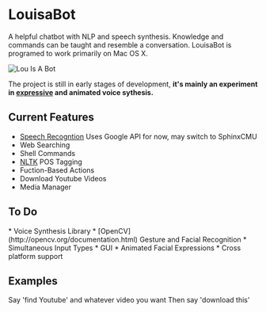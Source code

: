 # LouisaBot
A helpful chatbot with NLP and speech synthesis. Knowledge and commands can be taught and resemble a conversation.
LouisaBot is programed to work primarily on Mac OS X.

![Lou Is A Bot](http://s32.postimg.org/v0ui84qj9/louisa.png)

The project is still in early stages of development, <b>it's mainly an experiment in [expressive](http://web1.cs.columbia.edu/~julia/courses/old/cs6998-02/schroeder01.pdf) and animated voice sythesis.</b>

<h2>Current Features</h2>

* [Speech Recogntion](https://pypi.python.org/pypi/SpeechRecognition/2.1.3) Uses Google API for now, may switch to SphinxCMU
* Web Searching
* Shell Commands
* [NLTK](http://www.nltk.org/book/ch05.html) POS Tagging
* Fuction-Based Actions
* Download Youtube Videos
* Media Manager

<h2>To Do</h2>
* Voice Synthesis Library
* [OpenCV](http://opencv.org/documentation.html) Gesture and Facial Recognition
* Simultaneous Input Types
* GUI
* Animated Facial Expressions
* Cross platform support


<h2>Examples</h2>

Say 'find Youtube' and whatever video you want
Then say 'download this'

